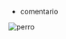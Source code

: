 - comentario

![perro](https://upload.wikimedia.org/wikipedia/commons/0/04/Labrador_Retriever_%281210559%29.jpg)